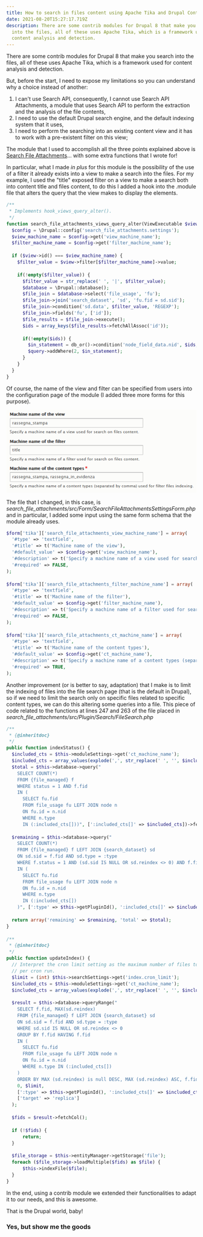 ```yaml
---
title: How to search in files content using Apache Tika and Drupal Content Views
date: 2021-08-20T15:27:17.719Z
description: There are some contrib modules for Drupal 8 that make you search
  into the files, all of these uses Apache Tika, which is a framework used for
  content analysis and detection.
---
```

There are some contrib modules for Drupal 8 that make you search into the files, all of these uses Apache Tika, which is a framework used for content analysis and detection.

But, before the start, I need to expose my limitations so you can understand why a choice instead of another:

1. I can't use Search API, consequently, I cannot use Search API Attachments, a module that uses Search API to perform the extraction and the analysis of the file contents,
2. I need to use the default Drupal search engine, and the default indexing system that it uses,
3. I need to perform the searching into an existing content view and it has to work with a pre-existent filter on this view;

The module that I used to accomplish all the three points explained above is [Search File Attachments](https://www.drupal.org/project/search_file_attachments)... with some extra functions that I wrote for!

In particular, what I made *in plus* for this module is the possibility of the use of a filter it already exists into a view to make a search into the files. For my example, I used the "title" exposed filter on a view to make a search both into content title and files content, to do this I added a hook into the .module file that alters the query that the view makes to display the elements.

```php
/**
 * Implements hook_views_query_alter().
 */
function search_file_attachments_views_query_alter(ViewExecutable $view, QueryPluginBase $query) {
  $config = \Drupal::config('search_file_attachments.settings');
  $view_machine_name = $config->get('view_machine_name');
  $filter_machine_name = $config->get('filter_machine_name');

  if ($view->id() === $view_machine_name) {
    $filter_value = $view->filter[$filter_machine_name]->value;

    if(!empty($filter_value)) {
      $filter_value = str_replace(' ', '|', $filter_value);
      $database = \Drupal::database();
      $file_join = $database->select('file_usage', 'fu');
      $file_join->join('search_dataset', 'sd', 'fu.fid = sd.sid');
      $file_join->condition('sd.data', $filter_value, 'REGEXP');
      $file_join->fields('fu', ['id']);
      $file_results = $file_join->execute();
      $ids = array_keys($file_results->fetchAllAssoc('id'));

      if(!empty($ids)) {
        $in_statement = db_or()->condition('node_field_data.nid', $ids, 'IN');
        $query->addWhere(2, $in_statement);
      }
    }
  }
}
```

Of course, the name of the view and filter can be specified from users into the configuration page of the module (I added three more forms for this purpose).

![search file attachments form](search_file_attachments_form.png "Search File Attachments Form")

The file that I changed, in this case, is *search_file_attachments/src/Form/SearchFileAttachmentsSettingsForm.php* and in particular, I added some input using the same form schema that the module already uses. 

```php
$form['tika']['search_file_attachments_view_machine_name'] = array(
  '#type' => 'textfield',
  '#title' => t('Machine name of the view'),
  '#default_value' => $config->get('view_machine_name'),
  '#description' => t('Specify a machine name of a view used for search on files content.'),
  '#required' => FALSE,
);

$form['tika']['search_file_attachments_filter_machine_name'] = array(
  '#type' => 'textfield',
  '#title' => t('Machine name of the filter'),
  '#default_value' => $config->get('filter_machine_name'),
  '#description' => t('Specify a machine name of a filter used for search on files content.'),
  '#required' => FALSE,
);

$form['tika']['search_file_attachments_ct_machine_name'] = array(
  '#type' => 'textfield',
  '#title' => t('Machine name of the content types'),
  '#default_value' => $config->get('ct_machine_name'),
  '#description' => t('Specify a machine name of a content types (separated by comma) used for filter files indexing.'),
  '#required' => TRUE,
);
```

Another improvement (or is better to say, adaptation) that I make is to limit the indexing of files into the file search page (that is the default in Drupal), so if we need to limit the search only on specific files related to specific content types, we can do this altering some queries into a file. This piece of code related to the functions at lines 247 and 263 of the file placed in *search_file_attachments/src/Plugin/Search/FileSearch.php*

```php
/**
 * {@inheritdoc}
 */
public function indexStatus() {
  $included_cts = $this->moduleSettings->get('ct_machine_name');
  $included_cts = array_values(explode(',', str_replace(' ', '', $included_cts)));
  $total = $this->database->query("
    SELECT COUNT(*) 
    FROM {file_managed} f 
    WHERE status = 1 AND f.fid 
    IN (
      SELECT fu.fid 
      FROM file_usage fu LEFT JOIN node n 
      ON fu.id = n.nid 
      WHERE n.type 
      IN (:included_cts[]))", [':included_cts[]' => $included_cts])->fetchField();
  
  $remaining = $this->database->query("
    SELECT COUNT(*) 
    FROM {file_managed} f LEFT JOIN {search_dataset} sd 
    ON sd.sid = f.fid AND sd.type = :type 
    WHERE f.status = 1 AND (sd.sid IS NULL OR sd.reindex <> 0) AND f.fid 
    IN (
      SELECT fu.fid 
      FROM file_usage fu LEFT JOIN node n 
      ON fu.id = n.nid 
      WHERE n.type 
      IN (:included_cts[])
    )", [':type' => $this->getPluginId(), ':included_cts[]' => $included_cts])->fetchField();

  return array('remaining' => $remaining, 'total' => $total);
}

/**
 * {@inheritdoc}
 */
public function updateIndex() {
  // Interpret the cron limit setting as the maximum number of files to index
  // per cron run.
  $limit = (int) $this->searchSettings->get('index.cron_limit');
  $included_cts = $this->moduleSettings->get('ct_machine_name');
  $included_cts = array_values(explode(',', str_replace(' ', '', $included_cts)));

  $result = $this->database->queryRange("
    SELECT f.fid, MAX(sd.reindex) 
    FROM {file_managed} f LEFT JOIN {search_dataset} sd 
    ON sd.sid = f.fid AND sd.type = :type 
    WHERE sd.sid IS NULL OR sd.reindex <> 0 
    GROUP BY f.fid HAVING f.fid 
    IN (
      SELECT fu.fid 
      FROM file_usage fu LEFT JOIN node n 
      ON fu.id = n.nid 
      WHERE n.type IN (:included_cts[])
    ) 
    ORDER BY MAX (sd.reindex) is null DESC, MAX (sd.reindex) ASC, f.fid ASC", 
    0, $limit, 
    [':type' => $this->getPluginId(), ':included_cts[]' => $included_cts], 
    ['target' => 'replica']
  );

  $fids = $result->fetchCol();

  if (!$fids) {
      return;
  }

  $file_storage = $this->entityManager->getStorage('file');
  foreach ($file_storage->loadMultiple($fids) as $file) {
      $this->indexFile($file);
  }
}
```

In the end, using a contrib module we extended their functionalities to adapt it to our needs, and this is awesome.

That is the Drupal world, baby!

### Yes, but show me the goods